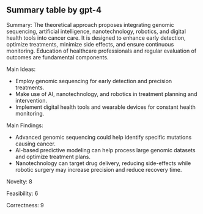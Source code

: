 ## Summary table by gpt-4
Summary: 
The theoretical approach proposes integrating genomic sequencing, artificial intelligence, nanotechnology, robotics, and digital health tools into cancer care. It is designed to enhance early detection, optimize treatments, minimize side effects, and ensure continuous monitoring. Education of healthcare professionals and regular evaluation of outcomes are fundamental components.

Main Ideas: 
- Employ genomic sequencing for early detection and precision treatments.
- Make use of AI, nanotechnology, and robotics in treatment planning and intervention.
- Implement digital health tools and wearable devices for constant health monitoring. 

Main Findings: 
- Advanced genomic sequencing could help identify specific mutations causing cancer.
- AI-based predictive modeling can help process large genomic datasets and optimize treatment plans.
- Nanotechnology can target drug delivery, reducing side-effects while robotic surgery may increase precision and reduce recovery time.

Novelty: 
8

Feasibility: 
6

Correctness: 
9